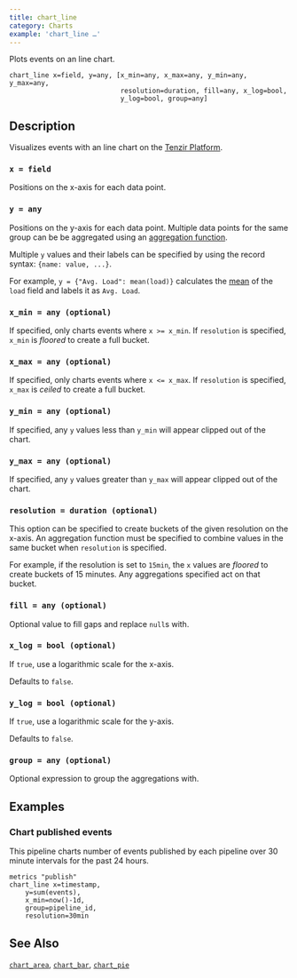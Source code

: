 ```yaml
---
title: chart_line
category: Charts
example: 'chart_line …'
---
```

Plots events on an line chart.

```tql
chart_line x=field, y=any, [x_min=any, x_max=any, y_min=any, y_max=any,
                            resolution=duration, fill=any, x_log=bool,
                            y_log=bool, group=any]
```

## Description

Visualizes events with an line chart on the [Tenzir
Platform](https://app.tenzir.com).

### `x = field`

Positions on the x-axis for each data point.

### `y = any`

Positions on the y-axis for each data point.
Multiple data points for the same group can be be aggregated using an
[aggregation function](/reference/functions#aggregation).

Multiple `y` values and their labels can be specified by using the record
syntax: `{name: value, ...}`.

For example, `y = {"Avg. Load": mean(load)}` calculates the
[mean](/reference/functions/mean) of the `load` field and labels it as `Avg. Load`.

### `x_min = any (optional)`

If specified, only charts events where `x >= x_min`.
If `resolution` is specified, `x_min` is _floored_ to create a full bucket.

### `x_max = any (optional)`

If specified, only charts events where `x <= x_max`.
If `resolution` is specified, `x_max` is _ceiled_ to create a full bucket.

### `y_min = any (optional)`

If specified, any `y` values less than `y_min` will appear clipped out of the
chart.

### `y_max = any (optional)`

If specified, any `y` values greater than `y_max` will appear clipped out of the
chart.

### `resolution = duration (optional)`

This option can be specified to create buckets of the given resolution on the
x-axis. An aggregation function must be specified to combine values in the same
bucket when `resolution` is specified.

For example, if the resolution is set to `15min`, the `x` values are _floored_
to create buckets of 15 minutes. Any aggregations specified act on that bucket.

### `fill = any (optional)`

Optional value to fill gaps and replace `null`s with.

### `x_log = bool (optional)`

If `true`, use a logarithmic scale for the x-axis.

Defaults to `false`.

### `y_log = bool (optional)`

If `true`, use a logarithmic scale for the y-axis.

Defaults to `false`.

### `group = any (optional)`

Optional expression to group the aggregations with.

## Examples

### Chart published events

This pipeline charts number of events published by each pipeline over 30 minute
intervals for the past 24 hours.

```tql
metrics "publish"
chart_line x=timestamp,
    y=sum(events),
    x_min=now()-1d,
    group=pipeline_id,
    resolution=30min
```

## See Also

[`chart_area`](/reference/operators/chart_area),
[`chart_bar`](/reference/operators/chart_bar),
[`chart_pie`](/reference/operators/chart_pie)
